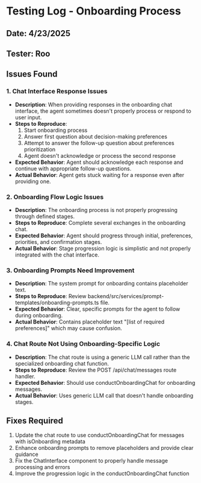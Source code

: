 # Testing Log - Onboarding Process

## Date: 4/23/2025
## Tester: Roo

## Issues Found

### 1. Chat Interface Response Issues
- **Description**: When providing responses in the onboarding chat interface, the agent sometimes doesn't properly process or respond to user input.
- **Steps to Reproduce**:
  1. Start onboarding process
  2. Answer first question about decision-making preferences
  3. Attempt to answer the follow-up question about preferences prioritization
  4. Agent doesn't acknowledge or process the second response 
- **Expected Behavior**: Agent should acknowledge each response and continue with appropriate follow-up questions.
- **Actual Behavior**: Agent gets stuck waiting for a response even after providing one.

### 2. Onboarding Flow Logic Issues
- **Description**: The onboarding process is not properly progressing through defined stages.
- **Steps to Reproduce**: Complete several exchanges in the onboarding chat.
- **Expected Behavior**: Agent should progress through initial, preferences, priorities, and confirmation stages.
- **Actual Behavior**: Stage progression logic is simplistic and not properly integrated with the chat interface.

### 3. Onboarding Prompts Need Improvement
- **Description**: The system prompt for onboarding contains placeholder text.
- **Steps to Reproduce**: Review backend/src/services/prompt-templates/onboarding-prompts.ts file.
- **Expected Behavior**: Clear, specific prompts for the agent to follow during onboarding.
- **Actual Behavior**: Contains placeholder text "[list of required preferences]" which may cause confusion.

### 4. Chat Route Not Using Onboarding-Specific Logic
- **Description**: The chat route is using a generic LLM call rather than the specialized onboarding chat function.
- **Steps to Reproduce**: Review the POST /api/chat/messages route handler.
- **Expected Behavior**: Should use conductOnboardingChat for onboarding messages.
- **Actual Behavior**: Uses generic LLM call that doesn't handle onboarding stages.

## Fixes Required

1. Update the chat route to use conductOnboardingChat for messages with isOnboarding metadata
2. Enhance onboarding prompts to remove placeholders and provide clear guidance
3. Fix the ChatInterface component to properly handle message processing and errors
4. Improve the progression logic in the conductOnboardingChat function